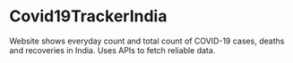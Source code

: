 # Covid19TrackerIndia
Website shows everyday count and total count of COVID-19 cases, deaths and recoveries in India. Uses APIs to fetch reliable data.
